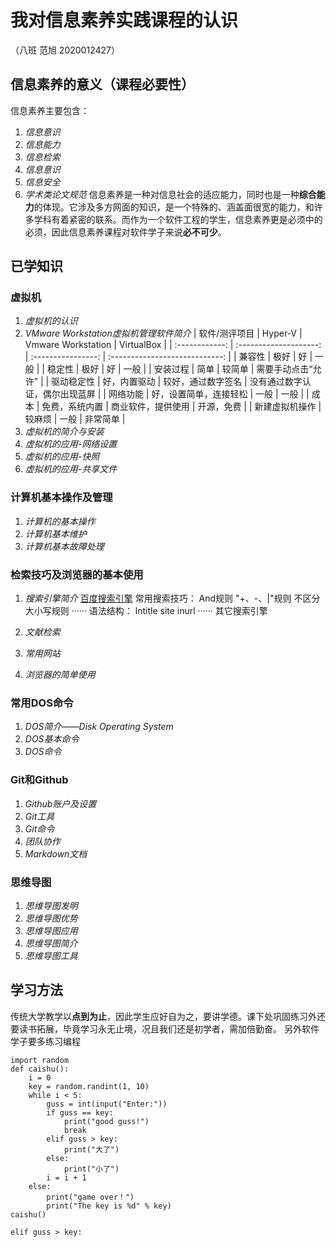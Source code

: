 #  我对信息素养实践课程的认识
（八班  范旭  2020012427）
## 信息素养的意义（课程必要性）
信息素养主要包含：
1. *信息意识*
2. *信息能力*
3. *信息检索*
4. *信息意识*
5. *信息安全*
6. *学术类论文规范*
  信息素养是一种对信息社会的适应能力，同时也是一种**综合能力**的体现。它涉及多方网面的知识，是一个特殊的、涵盖面很宽的能力，和许多学科有着紧密的联系。而作为一个软件工程的学生，信息素养更是必须中的必须，因此信息素养课程对软件学子来说**必不可少**。
## 已学知识
### 虚拟机
1. *虚拟机的认识*
2. *VMware Workstation虚拟机管理软件简介*
| 软件/测评项目  |        Hyper-V         | Vmware Workstation |           VirtualBox           |
| :------------: | :--------------------: | :----------------: | :----------------------------: |
|     兼容性     |          极好          |         好         |              一般              |
|     稳定性     |          极好          |         好         |              一般              |
|    安装过程    |          简单          |       较简单       |       需要手动点击“允许”       |
|   驱动稳定性   |      好，内置驱动      | 较好，通过数字签名 | 没有通过数字认证，偶尔出现蓝屏 |
|    网络功能    | 好，设置简单，连接轻松 |        一般        |              一般              |
|      成本      |     免费，系统内置     | 商业软件，提供使用 |           开源，免费           |
| 新建虚拟机操作 |         较麻烦         |        一般        |            非常简单            |
3. *虚拟机的简介与安装*
4. *虚拟机的应用-网络设置*
5. *虚拟机的应用-快照*
6. *虚拟机的应用-共享文件*
### 计算机基本操作及管理
1. *计算机的基本操作*
2. *计算机基本维护*
3. *计算机基本故障处理*
### 检索技巧及浏览器的基本使用
1. *搜索引擎简介*
  [百度搜索引擎](https://www.baidu.com/)
  常用搜索技巧：
   And规则
   "+、-、|"规则
   不区分大小写规则
   ······
  语法结构：
   lntitle
   site
   inurl
   ······
  其它搜索引擎

2. *文献检索*
3. *常用网站*
4. *浏览器的简单使用*
### 常用DOS命令
1. *DOS简介——Disk Operating System*
2. *DOS基本命令*
3. *DOS命令*
### Git和Github
1. *Github账户及设置*
2. *Git工具*
3. *Git命令*
4. *团队协作*
5. *Markdown文档*
### 思维导图
1. *思维导图发明*
2. *思维导图优势*
3. *思维导图应用*
4. *思维导图简介*
5. *思维导图工具*
## 学习方法
  传统大学教学以**点到为止**，因此学生应好自为之，要讲学德。课下处巩固练习外还要读书拓展，毕竟学习永无止境，况且我们还是初学者，需加倍勤奋。
  另外软件学子要多练习编程
```
import random
def caishu():
    i = 0
    key = random.randint(1, 10)
    while i < 5:
        guss = int(input("Enter:"))
        if guss == key:
            print("good guss!")
            break
        elif guss > key:
            print("大了")
        else:
            print("小了")
        i = i + 1
    else:
        print("game over！")
        print("The key is %d" % key)
caishu()
```
`elif guss > key:`
